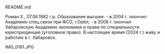 README.md

Роман Х., 07.06.1982 г.р.
Образование высшее:
    - в 2004 г. окончил Академию спец.связи при ФСО, г.Орёл;
    - в 2008 г. окончил Хабаровскую Академию экономики и права по специальности юриспрюденция (уголовное право).
В настоящее время (2024 г.) живу и работаю в г. Хабаровск.

IMG_0161.JPG
